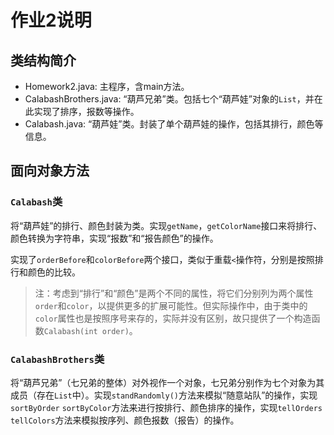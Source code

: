 # 作业2说明

## 类结构简介

* Homework2.java: 主程序，含main方法。
* CalabashBrothers.java: “葫芦兄弟”类。包括七个“葫芦娃”对象的`List`，并在此实现了排序，报数等操作。
* Calabash.java: “葫芦娃”类。封装了单个葫芦娃的操作，包括其排行，颜色等信息。

## 面向对象方法

### `Calabash`类
将“葫芦娃”的排行、颜色封装为类。实现`getName`，`getColorName`接口来将排行、颜色转换为字符串，实现“报数”和“报告颜色”的操作。

实现了`orderBefore`和`colorBefore`两个接口，类似于重载`<`操作符，分别是按照排行和颜色的比较。

> 注：考虑到“排行”和“颜色”是两个不同的属性，将它们分别列为两个属性`order`和`color`，以提供更多的扩展可能性。但实际操作中，由于类中的`color`属性也是按照序号来存的，实际并没有区别，故只提供了一个构造函数`Calabash(int order)`。

### `CalabashBrothers`类

将“葫芦兄弟”（七兄弟的整体）对外视作一个对象，七兄弟分别作为七个对象为其成员（存在`List`中）。实现`standRandomly()`方法来模拟“随意站队”的操作，实现`sortByOrder` `sortByColor`方法来进行按排行、颜色排序的操作，实现`tellOrders` `tellColors`方法来模拟按序列、颜色报数（报告）的操作。